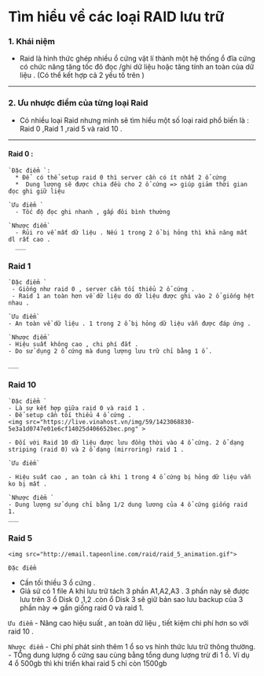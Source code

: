 # Tìm hiểu về các loại RAID lưu trữ


### 1. Khái niệm
  - Raid là hình thức ghép nhiều ổ cứng vật lí thành một hệ thống ổ  đĩa cứng có chức năng tăng tốc đô đọc /ghi dữ liệu hoặc tăng tính an toàn của dữ liệu . (Có thể kết hợp cả 2 yếu tố trên )

  ___

### 2. Ưu nhược điểm của từng loại Raid
  - Có nhiều loại Raid nhưng mình sẽ tìm hiểu một số loại raid phổ biến là : Raid 0 ,Raid 1 ,raid 5 và raid 10 .
 ___

 #### Raid 0 :

    `Đặc điểm `:
      * Để  có thể setup raid 0 thì server cần có ít nhất 2 ổ cứng
      *  Dung lượng sẽ được chia đều cho 2 ổ cứng => giúp giảm thời gian đọc ghi giữ liệu

    `Ưu điểm `
      - Tốc độ đọc ghi nhanh , gấp đôi bình thường

    `Nhược điểm`
      - Rủi ro về mất dữ liệu . Nếu 1 trong 2 ổ bị hỏng thì khả năng mất dl rất cao .
      ___

 ### Raid 1

    `Đặc điểm `
     - Giống như raid 0 , server cần tối thiểu 2 ổ cứng .
     - Raid 1 an toàn hơn về dữ liệu do dữ liệu được ghi vào 2 ổ giống hệt nhau .

    `Ưu điểm`
    - An toàn về dữ liệu . 1 trong 2 ổ bị hỏng dữ liệu vẫn được đáp ứng .

    `Nhược điểm`
    - Hiệu suất không cao , chi phí đắt .
    - Do sử dụng 2 ổ cứng mà dung lượng lưu trữ chỉ bằng 1 ổ .

    ___

 ### Raid 10

    `Đặc điểm `
    - Là sự kết hợp giữa raid 0 và raid 1 .
    - Để setup cần tối thiểu 4 ổ cứng .
    <img src="https://live.vinahost.vn/img/59/1423068830-5e3a1d0747e01e6cf14025d406652bec.png" >

    - Đối với Raid 10 dữ liệu được lưu đồng thời vào 4 ổ cứng. 2 ổ dạng striping (raid 0) và 2 ổ dạng (mirroring) raid 1 .

    `Ưu điểm`

    - Hiệu suất cao , an toàn cả khi 1 trong 4 ổ cứng bị hỏng dữ liệu vẫn ko bị mất .

    `Nhược điểm `
    - Dung lượng sử dụng chỉ bằng 1/2 dung lương của 4 ổ cứng giống raid 1.
    ___

  ### Raid 5
    <img src="http://email.tapeonline.com/raid/raid_5_animation.gif">

  `Đặc điểm `
   - Cần tối thiều 3 ổ cứng .
   - Giả sử có 1 file A khi lưu trữ tách 3 phần A1,A2,A3 . 3 phần này sẽ được lưu trên 3 ổ Disk 0 ,1,2 .còn ổ Disk 3 sẽ giữ bản sao lưu backup của 3 phần này => gần giống raid 0 và raid 1.

   `Ưu điểm`
    - Nâng cao hiệu suất , an toàn dữ liệu , tiết kiệm chi phí hơn so với raid 10 .

   `Nhược điểm`
    - Chi phí phát sinh thêm 1 ổ so vs hình thức lưu trữ thông thường.
    - TỔng dung lượng ổ cứng sau cùng bằng tổng dung lượng trừ đi 1 ổ. Ví dụ 4 ổ 500gb thì khi triển khai raid 5 chỉ còn 1500gb 
